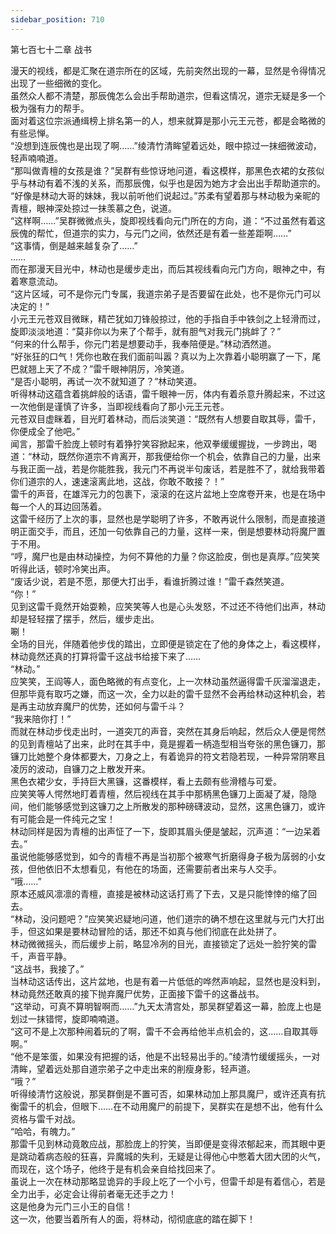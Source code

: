 ```yaml
---
sidebar_position: 710
---
```

 第七百七十二章 战书


漫天的视线，都是汇聚在道宗所在的区域，先前突然出现的一幕，显然是令得情况出现了一些细微的变化。  
虽然众人都不清楚，那辰傀怎么会出手帮助道宗，但看这情况，道宗无疑是多一个极为强有力的帮手。  
面对着这位宗派通缉榜上排名第一的人，想来就算是那小元王元苍，都是会略微的有些忌惮。  
“没想到连辰傀也是出现了啊……”绫清竹清眸望着远处，眼中掠过一抹细微波动，轻声喃喃道。  
“那叫做青檀的女孩是谁？”吴群有些惊讶地问道，看这模样，那黑色衣裙的女孩似乎与林动有着不浅的关系，而那辰傀，似乎也是因为她方才会出出手帮助道宗的。  
“好像是林动大哥的妹妹，我以前听他们说起过。”苏柔有望着那与林动极为亲昵的青檀，眼神深处掠过一抹羡慕之色，说道。  
“这样啊……”吴群微微点头，旋即视线看向元门所在的方向，道：“不过虽然有着这辰傀的帮忙，但道宗的实力，与元门之间，依然还是有着一些差距啊……”  
“这事情，倒是越来越复杂了……”  
……  
而在那漫天目光中，林动也是缓步走出，而后其视线看向元门方向，眼神之中，有着寒意流动。  
“这片区域，可不是你元门专属，我道宗弟子是否要留在此处，也不是你元门可以决定的！”  
小元王元苍双目微眯，精芒犹如刀锋般掠过，他的手指自手中铁剑之上轻滑而过，旋即淡淡地道：“莫非你以为来了个帮手，就有胆气对我元门挑衅了？”  
“何来的什么帮手，你元门若是想要动手，我奉陪便是。”林动洒然道。  
“好张狂的口气！凭你也敢在我们面前叫嚣？真以为上次靠着小聪明赢了一下，尾巴就翘上天了不成？”雷千眼神阴厉，冷笑道。  
“是否小聪明，再试一次不就知道了？”林动笑道。  
听得林动这蕴含着挑衅般的话语，雷千眼神一厉，体内有着杀意升腾起来，不过这一次他倒是谨慎了许多，当即视线看向了那小元王元苍。  
元苍双目虚眯着，目光盯着林动，而后淡笑道：“既然有人想要自取其辱，雷千，你便成全了他吧。”  
闻言，那雷千脸庞上顿时有着狰狞笑容掀起来，他双拳缓缓握拢，一步跨出，喝道：“林动，既然你道宗不肯离开，那我便给你一个机会，依靠自己的力量，出来与我正面一战，若是你能胜我，我元门不再说半句废话，若是胜不了，就给我带着你们道宗的人，速速滚离此地，这战，你敢不敢接？！”  
雷千的声音，在雄浑元力的包裹下，滚滚的在这片盆地上空席卷开来，也是在场中每一个人的耳边回荡着。  
这雷千经历了上次的事，显然也是学聪明了许多，不敢再说什么限制，而是直接道明正面交手，而且，还加一句依靠自己的力量，这样一来，倒是想要林动将魔尸置于不用。  
“哼，魔尸也是由林动操控，为何不算他的力量？你这脸皮，倒也是真厚。”应笑笑听得此话，顿时冷笑出声。  
“废话少说，若是不愿，那便大打出手，看谁折腾过谁！”雷千森然笑道。  
“你！”  
见到这雷千竟然开始耍赖，应笑笑等人也是心头发怒，不过还不待他们出声，林动却是轻轻摆了摆手，然后，缓步走出。  
唰！  
全场的目光，伴随着他步伐的踏出，立即便是锁定在了他的身体之上，看这模样，林动竟然还真的打算将雷千这战书给接下来了……  
“林动。”  
应笑笑，王阎等人，面色略微的有点变化，上一次林动虽然逼得雷千灰溜溜退走，但那毕竟有取巧之嫌，而这一次，全力以赴的雷千显然不会再给林动这种机会，若是再主动放弃魔尸的优势，还如何与雷千斗？  
“我来陪你打！”  
而就在林动步伐走出时，一道突兀的声音，突然在其身后响起，然后众人便是愕然的见到青檀站了出来，此时在其手中，竟是握着一柄造型相当夸张的黑色镰刀，那镰刀比她整个身体都要大，刀身之上，有着诡异的符文若隐若现，一种异常阴寒且凌厉的波动，自镰刀之上散发开来。  
黑色衣裙少女，手持巨大黑镰，这番模样，看上去颇有些滑稽与可爱。  
应笑笑等人愕然地盯着青檀，然后视线在其手中那柄黑色镰刀上面凝了凝，隐隐间，他们能够感觉到这镰刀之上所散发的那种磅礴波动，显然，这黑色镰刀，或许有可能会是一件纯元之宝！  
林动同样是因为青檀的出声怔了一下，旋即其眉头便是皱起，沉声道：“一边呆着去。”  
虽说他能够感觉到，如今的青檀不再是当初那个被寒气折磨得身子极为孱弱的小女孩，但他依旧不太想看见，有他在的场面，还需要前者出来与人交手。  
“哦……”  
原本还威风凛凛的青檀，直接是被林动这话打焉了下去，又是只能悻悻的缩了回去。  
“林动，没问题吧？”应笑笑迟疑地问道，他们道宗的确不想在这里就与元门大打出手，但这如果是要林动冒险的话，那还不如真与他们彻底在此处拼了。  
林动微微摇头，而后缓步上前，略显冷冽的目光，直接锁定了远处一脸狞笑的雷千，声音平静。  
“这战书，我接了。”  
当林动这话传出，这片盆地，也是有着一片低低的哗然声响起，显然也是没料到，林动竟然还敢真的接下抛弃魔尸优势，正面接下雷千的这番战书。  
“这举动，可真不算明智啊而……”九天太清宫处，那吴群望着这一幕，脸庞上也是划过一抹错愕，旋即喃喃道。  
“这可不是上次那种闹着玩的了啊，雷千不会再给他半点机会的，这……自取其辱啊。”  
“他不是笨蛋，如果没有把握的话，他是不出轻易出手的。”绫清竹缓缓摇头，一对清眸，望着远处那自道宗弟子之中走出来的削瘦身影，轻声道。  
“哦？”  
听得绫清竹这般说，那吴群倒是不置可否，如果林动加上那具魔尸，或许还真有抗衡雷千的机会，但眼下……在不动用魔尸的前提下，吴群实在是想不出，他有什么资格与雷千对战。  
“哈哈，有魄力。”  
那雷千见到林动竟敢应战，那脸庞上的狞笑，当即便是变得浓郁起来，而其眼中更是跳动着病态般的狂喜，异魔城的失利，无疑是让得他心中憋着大团大团的火气，而现在，这个场子，他终于是有机会亲自给找回来了。  
虽说上一次在林动那略显诡异的手段上吃了一个小亏，但雷千却是有着信心，若是全力出手，必定会让得前者毫无还手之力！  
这是他身为元门三小王的自信！  
这一次，他要当着所有人的面，将林动，彻彻底底的踏在脚下！  
  
  
